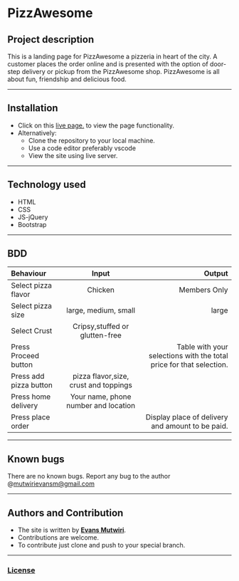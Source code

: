 # PizzAwesome
## Project description
This is a landing page for PizzAwesome a pizzeria in heart of the city. A customer places the order online and is presented with the option of door-step delivery or  pickup from the PizzAwesome shop. PizzAwesome is all about fun, friendship and delicious food.

---
## Installation
- Click on this [live page.](https://evansmutwiri.github.io/PizzAwesome/)  to view the page functionality.
- Alternatively:
  -  Clone the repository to your local machine.
  -  Use a code editor preferably vscode  
  -  View the site using live server. 
---

## Technology used
- HTML
- CSS
- JS-jQuery
- Bootstrap
---

## BDD
| Behaviour      | Input     | Output    |
| :--- | :---: | ---: |
| Select pizza flavor  |   Chicken |   Members Only   |
| Select pizza size  | large, medium, small |  large  |
| Select Crust   |  Cripsy,stuffed or glutten-free  |     |
| Press Proceed button |     | Table with your selections with the total price for that selection.|
| Press add pizza button | pizza flavor,size, crust and toppings   | |
| Press home delivery | Your name, phone number and location     |  |
| Press place order| | Display place of delivery and amount to be paid.|

---
## Known bugs
There are no known bugs. Report any bug to the author @mutwirievansm@gmail.com

---
## Authors and Contribution
- The site is written by [**Evans Mutwiri**](https://github.com/EvansMutwiri).   
- Contributions are welcome.  
- To contribute just clone and push to your special branch.  

---

### [License](LICENSE.txt)

